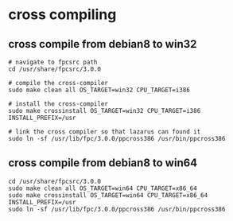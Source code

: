 # cross compiling

## cross compile from debian8 to win32

```
# navigate to fpcsrc path
cd /usr/share/fpcsrc/3.0.0

# compile the cross-compiler
sudo make clean all OS_TARGET=win32 CPU_TARGET=i386

# install the cross-compiler
sudo make crossinstall OS_TARGET=win32 CPU_TARGET=i386 INSTALL_PREFIX=/usr

# link the cross compiler so that lazarus can found it
sudo ln -sf /usr/lib/fpc/3.0.0/ppcross386 /usr/bin/ppcross386
```

## cross compile from debian8 to win64
```
cd /usr/share/fpcsrc/3.0.0
sudo make clean all OS_TARGET=win64 CPU_TARGET=x86_64
sudo make crossinstall OS_TARGET=win64 CPU_TARGET=x86_64 INSTALL_PREFIX=/usr
sudo ln -sf /usr/lib/fpc/3.0.0/ppcross386 /usr/bin/ppcross386
```